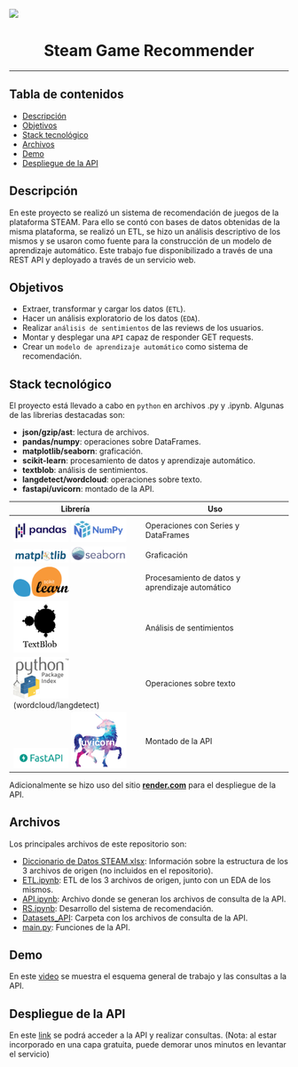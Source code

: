 ![](https://upload.wikimedia.org/wikipedia/commons/8/87/New_Steam_Logo_with_name.jpg)

<h1 align="center"><b> Steam Game Recommender </b></h1>
<hr>

## Tabla de contenidos  <!-- omit in toc -->
- [Descripción](#descripción)
- [Objetivos](#objetivos)
- [Stack tecnológico](#stack-tecnológico)
- [Archivos](#archivos)
- [Demo](#demo)
- [Despliegue de la API](#despliegue-de-la-api)


## Descripción
En este proyecto se realizó un sistema de recomendación de juegos de la plataforma STEAM. Para ello se contó con bases de datos obtenidas de la misma plataforma, se realizó un ETL, se hizo un análisis descriptivo de los mismos y se usaron como fuente para la construcción de un modelo de aprendizaje automático. Este trabajo fue disponibilizado a través de una REST API y deployado a través de un servicio web.

## Objetivos
* Extraer, transformar y cargar los datos (`ETL`).
* Hacer un análisis exploratorio de los datos (`EDA`).
* Realizar `análisis de sentimientos` de las reviews de los usuarios.
* Montar y desplegar una `API` capaz de responder GET requests.
* Crear un `modelo de aprendizaje automático` como sistema de recomendación.

## Stack tecnológico
El proyecto está llevado a cabo en `python` en archivos .py y .ipynb. Algunas de 
las librerias destacadas son:
* __json/gzip/ast__: lectura de archivos.
* __pandas/numpy__: operaciones sobre DataFrames.
* __matplotlib/seaborn__: graficación.
* __scikit-learn__: procesamiento de datos y aprendizaje automático.
* __textblob__: análisis de sentimientos.
* __langdetect/wordcloud__: operaciones sobre texto.
* __fastapi/uvicorn__: montado de la API.

| Librería | Uso |
|---|---|
| <img src="./assets/pandas_logo.png" width="100"> <img src="./assets/numpy_logo.png" width="100"> | Operaciones con Series y DataFrames |
| <img src="./assets/matplotlib_logo.svg" width="100"> <img src="./assets/seaborn_logo.svg" width="100"> | Graficación |
| <img src="./assets/sklearn_logo.png" width="100"> | Procesamiento de datos y aprendizaje automático |
| <img src="./assets/textblob_logo.png" width="100"> | Análisis de sentimientos |
| <img src="./assets/PyPI_logo.png" width="100">  (wordcloud/langdetect)| Operaciones sobre texto |
| <img src="./assets/fastapi_logo.png" width="100"> <img src="./assets/uvicorn_logo.png" width="100"> | Montado de la API |

Adicionalmente se hizo uso del sitio [__render.com__](https://render.com/) para el despliegue de la API.

## Archivos
Los principales archivos de este repositorio son:
* <a href="Diccionario de Datos STEAM.xlsx" download="Diccionario de Datos STEAM.xlsx">Diccionario de Datos STEAM.xlsx</a>: Información sobre la estructura de los 3 archivos de origen (no incluidos en el repositorio).
* [ETL.ipynb](ETL.ipynb): ETL de los 3 archivos de origen, junto con un EDA de los mismos.
* [API.ipynb](API.ipynb): Archivo donde se generan los archivos de consulta de la API.
* [RS.ipynb](RS.ipynb): Desarrollo del sistema de recomendación.
* [Datasets_API](Datasets_API/): Carpeta con los archivos de consulta de la API.
* [main.py](main.py): Funciones de la API.

## Demo
En este [video](https://youtu.be/zsVhxv65iCk) se muestra el esquema general de trabajo y las consultas a la API.

## Despliegue de la API
En este [link](https://pi-mlops-4j8c.onrender.com/docs) se podrá acceder a la API y realizar consultas. (Nota: al estar incorporado en una capa gratuita, puede demorar unos minutos en levantar el servicio)